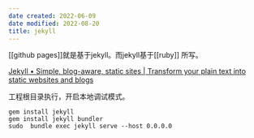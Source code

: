 ```yaml
---
date created: 2022-06-09
date modified: 2022-08-20
title: jekyll
---
```


[[github pages]]就是基于jekyll。而jekyll基于[[ruby]] 所写。

[Jekyll • Simple, blog-aware, static sites | Transform your plain text into static websites and blogs](https://jekyllrb.com/)

工程根目录执行，开启本地调试模式。

```
gem install jekyll
gem install jekyll bundler
sudo  bundle exec jekyll serve --host 0.0.0.0     
```
